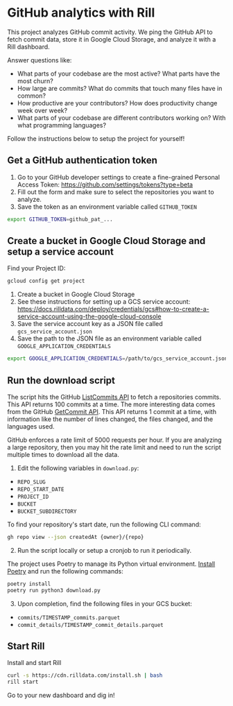# GitHub analytics with Rill

This project analyzes GitHub commit activity. We ping the GitHub API to fetch commit data, store it in Google Cloud Storage, and analyze it with a Rill dashboard.

Answer questions like:

- What parts of your codebase are the most active? What parts have the most churn?
- How large are commits? What do commits that touch many files have in common?
- How productive are your contributors? How does productivity change week over week?
- What parts of your codebase are different contributors working on? With what programming languages?

Follow the instructions below to setup the project for yourself!

## Get a GitHub authentication token

1. Go to your GitHub developer settings to create a fine-grained Personal Access Token: https://github.com/settings/tokens?type=beta
2. Fill out the form and make sure to select the repositories you want to analyze.
3. Save the token as an environment variable called `GITHUB_TOKEN`

```bash
export GITHUB_TOKEN=github_pat_...
```

## Create a bucket in Google Cloud Storage and setup a service account

Find your Project ID:

```bash
gcloud config get project
```

1. Create a bucket in Google Cloud Storage
2. See these instructions for setting up a GCS service account: https://docs.rilldata.com/deploy/credentials/gcs#how-to-create-a-service-account-using-the-google-cloud-console
3. Save the service account key as a JSON file called `gcs_service_account.json`
4. Save the path to the JSON file as an environment variable called `GOOGLE_APPLICATION_CREDENTIALS`

```bash
export GOOGLE_APPLICATION_CREDENTIALS=/path/to/gcs_service_account.json
```

## Run the download script

The script hits the GitHub [ListCommits API](https://docs.github.com/en/rest/commits/commits?apiVersion=2022-11-28#list-commits) to fetch a repositories commits. This API returns 100 commits at a time. The more interesting data comes from the GitHub [GetCommit API](https://docs.github.com/en/rest/commits/commits?apiVersion=2022-11-28#get-a-commit). This API returns 1 commit at a time, with information like the number of lines changed, the files changed, and the languages used.

GitHub enforces a rate limit of 5000 requests per hour. If you are analyzing a large repository, then you may hit the rate limit and need to run the script multiple times to download all the data.

1. Edit the following variables in `download.py`:

- `REPO_SLUG`
- `REPO_START_DATE`
- `PROJECT_ID`
- `BUCKET`
- `BUCKET_SUBDIRECTORY`

To find your repository's start date, run the following CLI command:

```bash
gh repo view --json createdAt {owner}/{repo}
```

2. Run the script locally or setup a cronjob to run it periodically.

The project uses Poetry to manage its Python virtual environment. [Install Poetry](https://python-poetry.org/docs/) and run the following commands:

```bash
poetry install
poetry run python3 download.py
```

3. Upon completion, find the following files in your GCS bucket:

- `commits/TIMESTAMP_commits.parquet`
- `commit_details/TIMESTAMP_commit_details.parquet`

## Start Rill

Install and start Rill

```bash
curl -s https://cdn.rilldata.com/install.sh | bash
rill start
```

Go to your new dashboard and dig in!
